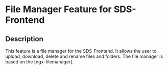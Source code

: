 # File Manager Feature for SDS-Frontend

## Description

This feature is a file manager for the SDS-Frontend. It allows the user to upload, download, delete and rename files and folders. The file manager is based on the [ngx-filemanager].

